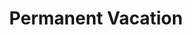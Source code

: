 ---
ee_id: '210'
site: '1'
type: '2'
url: 2008-003-permanent-vacation
title: Permanent Vacation
year: '2008'
display_year: '2008'
medium: Two Imac computers, router, (optional) two IKEA tables and Aeron chairs
dims:
pitch: "​2 computers stuck in an out of office email loop."
ps:
live_url:
related: "[169] [2007-017-permanent-vacation] 2007-017 Permanent Vacation"
youtube:
related_code:
imgs: permanent-vacation-2008-003-install-Heart-01-database-SM.jpg
subheading:
download:
add_credit:
commission:
layout: things-i-made
---